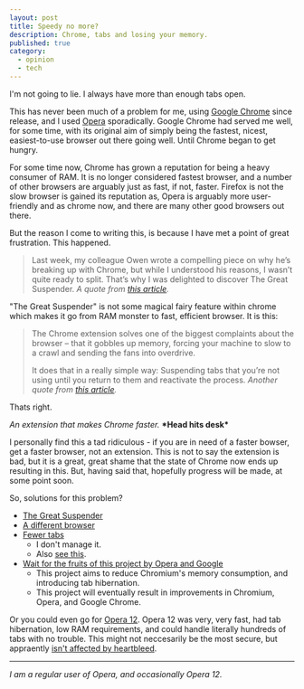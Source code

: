 ```yaml
---
layout: post
title: Speedy no more?
description: Chrome, tabs and losing your memory.
published: true
category:
  - opinion
  - tech
---
```


I'm not going to lie. I always have more than enough tabs open.

This has never been much of a problem for me, using [Google Chrome][google-chrome] since release, and I used [Opera][opera] sporadically. Google Chrome had served me well, for some time, with its original aim of simply being the fastest, nicest, easiest-to-use browser out there going well. Until Chrome began to get hungry.

For some time now, Chrome has grown a reputation for being a heavy consumer of RAM. It is no longer considered fastest browser, and a number of other browsers are arguably just as fast, if not, faster. Firefox is not the slow browser is gained its reputation as, Opera is arguably more user-friendly and as chrome now, and there are many other good browsers out there.

But the reason I come to writing this, is because I have met a point of great frustration. This happened.

> Last week, my colleague Owen wrote a compelling piece on why he’s breaking up with Chrome, but while I understood his reasons, I wasn’t quite ready to split. That’s why I was delighted to discover The Great Suspender.
> *A quote from [this article][article-tnw-1].*

"The Great Suspender" is not some magical fairy feature within chrome which makes it go from RAM monster to fast, efficient browser. It is this:

> The Chrome extension solves one of the biggest complaints about the browser – that it gobbles up memory, forcing your machine to slow to a crawl and sending the fans into overdrive.
> 
> 
> It does that in a really simple way: Suspending tabs that you’re not using until you return to them and reactivate the process.
> *Another quote from [this article][article-tnw-1].*


Thats right.


*An extension that makes Chrome faster.* __\*Head hits desk\*__

I personally find this a tad ridiculous - if you are in need of a faster bowser, get a faster browser, not an extension. This is not to say the extension is bad, but it is a great, great shame that the state of Chrome now ends up resulting in this. But, having said that, hopefully progress will be made, at some point soon.


So, solutions for this problem?

* [The Great Suspender][extension]
* [A different browser][pick-browser]
* [Fewer tabs][fewer-tabs]
  * I don't manage it.
  * Also [see this][fewer-tabs-tweet].
* [Wait for the fruits of this project by Opera and Google][wait]
  * This project aims to reduce Chromium's memory consumption, and introducing tab hibernation.
  * This project will eventually result in improvements in  Chromium, Opera, and Google Chrome.

Or you could even go for [Opera 12][op12]. Opera 12 was very, very fast, had tab hibernation, low RAM requirements, and could handle literally hundreds of tabs with no trouble. This might not neccesarily be the most secure, but appraently [isn't affected by heartbleed][op12-heartbleed].

----

*I am a regular user of Opera, and occasionally Opera 12.*


[google-chrome]: http://google.com/chrome "Google Chrome web browser"
[opera]: http://www.opera.com/ "Opera web browser"
[article-tnw-1]: http://thenextweb.com/google/2015/05/18/oh-yes-i-m-the-great-suspender/ "This Chrome extension stopped the browser killing my computer - The Next Web"
[extension]: https://chrome.google.com/webstore/detail/the-great-suspender/klbibkeccnjlkjkiokjodocebajanakg
[pick-browser]: http://browsehappy.com/
[fewer-tabs]: http://lifehacker.com/5984149/why-you-should-never-have-more-than-nine-browser-tabs-open
[fewer-tabs-tweet]: https://twitter.com/kumailn/status/527256166317830144
[wait]: https://dev.opera.com/blog/reducing-memory-use/
[op12]: http://www.opera.com/download/guide/?ver=12.16
[op12-heartbleed]: https://en.wikipedia.org/wiki/History_of_the_Opera_web_browser#Version_12
